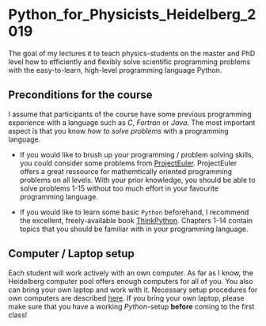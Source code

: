 # Python_for_Physicists_Heidelberg_2019

The goal of my lectures it to teach physics-students on the master and
PhD level how to efficiently and flexibly solve scientific programming
problems with the easy-to-learn, high-level programming language
Python.

## Preconditions for the course
I assume that participants of the course have some previous programming
experience with a language such as *C*, *Fortran* or *Java*. The most
important aspect is that you know *how to solve problems* with a
programming language.

- If you would like to brush up your programming / problem solving
  skills, you could consider some problems from
  [ProjectEuler](https://projecteuler.net/archives). ProjectEuler offers a
  great ressource for mathemtically oriented programming problems on
  all levels. With your prior knowledge, you should be able to solve
  problems 1-15 without too much effort in your favourite programming
  language.

- If you would like to learn some basic `Python` beforehand, I
  recommend the excellent, freely-available book
  [ThinkPython](http://greenteapress.com/wp/think-python-2e//). Chapters 1-14
  contain topics that you should be familiar with in your programming language.

## Computer / Laptop setup
Each student will work actively with an own computer. As far as I
know, the Heidelberg computer pool offers enough computers for
all of you. You also can bring your own laptop and work with it. Necessary setup
procedures for own computers are described
[here](https://github.com/terben/Python_for_Physicists_Heidelberg_2019/tree/master/computer_setup).
If you bring your own laptop, please make sure that you have a working
*Python*-setup **before** coming to the first class!
